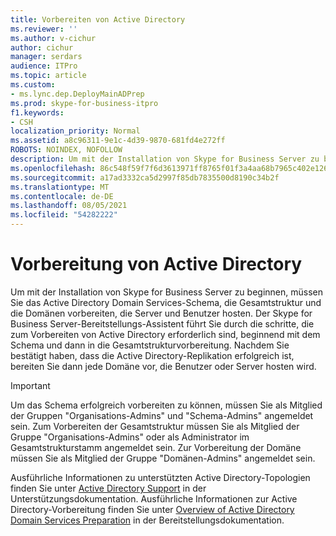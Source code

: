 ```yaml
---
title: Vorbereiten von Active Directory
ms.reviewer: ''
ms.author: v-cichur
author: cichur
manager: serdars
audience: ITPro
ms.topic: article
ms.custom:
- ms.lync.dep.DeployMainADPrep
ms.prod: skype-for-business-itpro
f1.keywords:
- CSH
localization_priority: Normal
ms.assetid: a8c96311-9e1c-4d39-9870-681fd4e272ff
ROBOTS: NOINDEX, NOFOLLOW
description: Um mit der Installation von Skype for Business Server zu beginnen, müssen Sie das Active Directory Domain Services-Schema, die Gesamtstruktur und die Domänen vorbereiten, die Server und Benutzer hosten. Der Skype for Business Server-Bereitstellungs-Assistent führt Sie durch die schritte, die zum Vorbereiten von Active Directory erforderlich sind, beginnend mit dem Schema und dann in die Gesamtstrukturvorbereitung. Nachdem Sie bestätigt haben, dass die Active Directory-Replikation erfolgreich ist, bereiten Sie dann jede Domäne vor, die Benutzer oder Server hosten wird.
ms.openlocfilehash: 86c548f59f7f6d3613971ff8765f01f3a4aa68b7965c402e126cdd9b7fa0a0b6
ms.sourcegitcommit: a17ad3332ca5d2997f85db7835500d8190c34b2f
ms.translationtype: MT
ms.contentlocale: de-DE
ms.lasthandoff: 08/05/2021
ms.locfileid: "54282222"
---
```

# <a name="prepare-active-directory"></a>Vorbereitung von Active Directory

Um mit der Installation von Skype for Business Server zu beginnen, müssen Sie das Active Directory Domain Services-Schema, die Gesamtstruktur und die Domänen vorbereiten, die Server und Benutzer hosten. Der Skype for Business Server-Bereitstellungs-Assistent führt Sie durch die schritte, die zum Vorbereiten von Active Directory erforderlich sind, beginnend mit dem Schema und dann in die Gesamtstrukturvorbereitung. Nachdem Sie bestätigt haben, dass die Active Directory-Replikation erfolgreich ist, bereiten Sie dann jede Domäne vor, die Benutzer oder Server hosten wird.

> [!IMPORTANT]
> Um das Schema erfolgreich vorbereiten zu können, müssen Sie als Mitglied der Gruppen "Organisations-Admins" und "Schema-Admins" angemeldet sein. Zum Vorbereiten der Gesamtstruktur müssen Sie als Mitglied der Gruppe "Organisations-Admins" oder als Administrator im Gesamtstrukturstamm angemeldet sein. Zur Vorbereitung der Domäne müssen Sie als Mitglied der Gruppe "Domänen-Admins" angemeldet sein.

Ausführliche Informationen zu unterstützten Active Directory-Topologien finden Sie unter [Active Directory Support](/previous-versions/office/lync-server-2013/lync-server-2013-active-directory-support) in der Unterstützungsdokumentation. Ausführliche Informationen zur Active Directory-Vorbereitung finden Sie unter [Overview of Active Directory Domain Services Preparation](/previous-versions/office/lync-server-2013/lync-server-2013-overview-of-active-directory-domain-services-preparation) in der Bereitstellungsdokumentation.